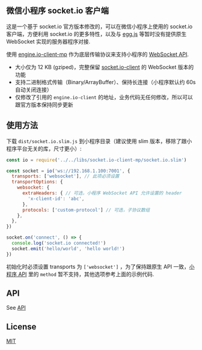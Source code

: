 
## 微信小程序 socket.io 客户端

这是一个基于 socket.io 官方版本修改的，可以在微信小程序上使用的 socket.io 客户端，方便利用 socket.io 的更多特性，以及与 [egg.js](https://eggjs.org/) 等暂时没有提供原生 WebSocket 实现的服务器程序对接.

使用 [engine.io-client-mp](https://github.com/mdluo/engine.io-client-mp) 作为底层传输协议来支持小程序的 [WebSocket API](https://mp.weixin.qq.com/debug/wxadoc/dev/api/network-socket.html).

- 大小仅为 12 KB (gziped)，完整保留 [socket.io-client](https://github.com/socketio/socket.io-client) 的 WebSocket 版本的功能
- 支持二进制格式传输（Binary/ArrayBuffer）、保持长连接（小程序默认约 60s 自动关闭连接）
- 仅修改了引用的 `engine.io-client` 的地址，业务代码无任何修改，所以可以跟官方版本保持同步更新

## 使用方法

下载 `dist/socket.io.slim.js` 到小程序目录（建议使用 slim 版本，移除了跟小程序平台无关的库，尺寸更小）:

```js
const io = require('../../libs/socket.io-client-mp/socket.io.slim')

const socket = io('ws://192.168.1.100:7001', {
  transports: ['websocket'], // 此项必须设置
  transportOptions: {
    websocket: {
      extraHeaders: { // 可选，小程序 WebSocket API 允许设置的 header
        'x-client-id': 'abc',
      },
      protocols: ['custom-protocol'] // 可选，子协议数组
    },
  },
})

socket.on('connect', () => {
  console.log('socket.io connected!')
  socket.emit('hello/world', 'hello world!')
})
```

初始化时必须设置 transports 为 `['websocket']` ，为了保持跟原生 API 一致，[小程序 API](https://mp.weixin.qq.com/debug/wxadoc/dev/api/network-socket.html#wxconnectsocketobject) 里的 `method` 暂不支持，其他选项参考上面的示例代码.

## API

See [API](/docs/API.md)

## License

[MIT](/LICENSE)
